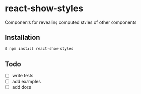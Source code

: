 # react-show-styles

Components for revealing computed styles of other components

## Installation

```bash
$ npm install react-show-styles
```

## Todo

- [ ] write tests
- [ ] add examples
- [ ] add docs
